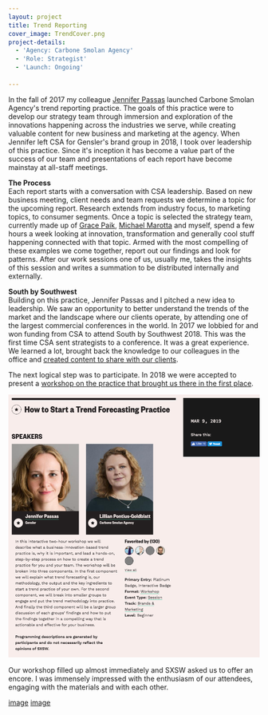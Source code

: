 ```yaml
---
layout: project
title: Trend Reporting
cover_image: TrendCover.png
project-details:
  - 'Agency: Carbone Smolan Agency'
  - 'Role: Strategist'
  - 'Launch: Ongoing'

---
```

In the fall of 2017 my colleague [Jennifer Passas](https://www.linkedin.com/in/jennifer-passas-70697523/) launched Carbone Smolan Agency's trend reporting practice. The goals of this practice were to develop our strategy team through immersion and exploration of the innovations happening across the industries we serve, while creating valuable content for new business and marketing at the agency. When Jennifer left CSA for Gensler's brand group in 2018, I took over leadership of this practice. Since it's inception it has become a value part of the success of our team and presentations of each report have become mainstay at all-staff meetings.

**The Process**  
Each report starts with a conversation with CSA leadership. Based on new business meeting, client needs and team requests we determine a topic for the upcoming report. Research extends from industry focus, to marketing topics, to consumer segments. Once a topic is selected the strategy team, currently made up of [Grace Paik](https://www.linkedin.com/in/grace-paik/), [Michael Marotta](https://www.linkedin.com/in/michael-marotta-nyc/) and myself, spend a few hours a week looking at innovation, transformation and generally cool stuff happening connected with that topic. Armed with the most compelling of these examples we come together, report out our findings and look for patterns. After our work sessions one of us, usually me, takes the insights of this session and writes a summation to be distributed internally and externally.

**South by Southwest**  
Building on this practice, Jennifer Passas and I pitched a new idea to leadership. We saw an opportunity to better understand the trends of the market and the landscape where our clients operate, by attending one of the largest commercial conferences in the world. In 2017 we lobbied for and won funding from CSA to attend South by Southwest 2018. This was the first time CSA  sent strategists to a conference. It was a great experience. We learned a lot, brought back the knowledge to our colleagues in the office and [created content to share with our clients](https://www.carbonesmolan.com/press/bravery-sustainability-and-your-future-audience-trends-from-sxsw.html).

The next logical step was to participate. In 2018 we were accepted to present a [workshop on the practice that brought us there in the first place](https://schedule.sxsw.com/2019/events/PP87035).

![image](/assets/images/sxsw2019site.png)

Our workshop filled up almost immediately and SXSW asked us to offer an encore. I was immensely impressed with the enthusiasm of our attendees, engaging with the materials and with each other. 

[image](/assets/images/Ind1.png)
[image](/assets/images/Ind2.png)
